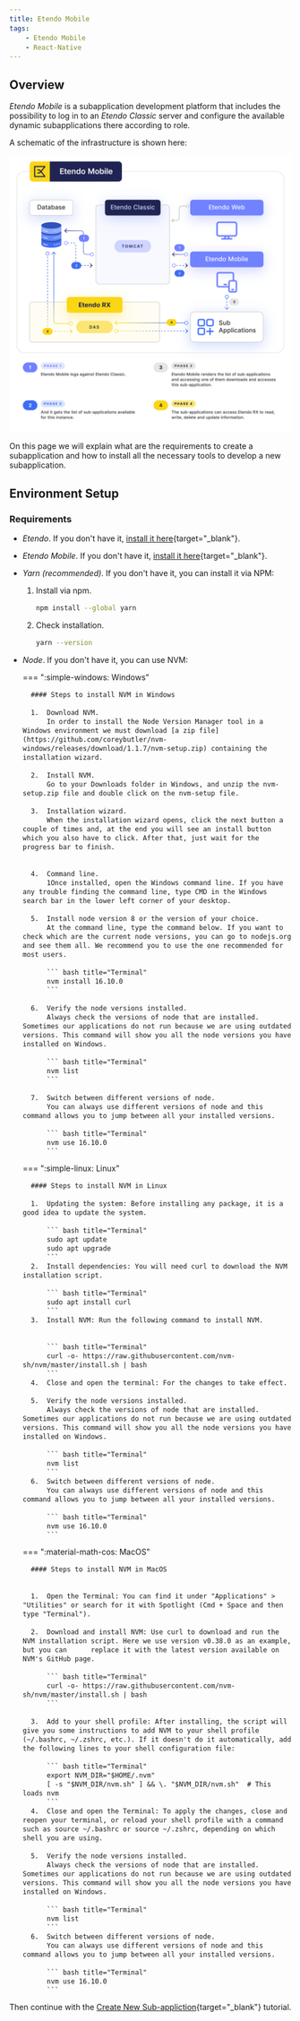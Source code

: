 ```yaml
---
title: Etendo Mobile
tags:
    - Etendo Mobile
    - React-Native
---
```

## Overview

*Etendo Mobile* is a subapplication development platform that includes the possibility to log in to an *Etendo Classic* server and configure the available dynamic subapplications there according to role. 

A schematic of the infrastructure is shown here:

![etendo-mobile-infrastructure.png](/assets/developer-guide/etendo-mobile/getting-started/etendo-mobile-infrastructure.png)

On this page we will explain what are the requirements to create a subapplication and how to install all the necessary tools to develop a new subapplication.

## Environment Setup

### Requirements
- *Etendo*. If you don't have it, [install it here](/developer-guide/etendo-rx/getting-started/){target="_blank"}.
- *Etendo Mobile*. If you don't have it, [install it here](/products/etendo-mobile/getting-started/){target="_blank"}.
- *Yarn (recommended)*.  If you don't have it, you can install it via NPM:


    1. Install via npm.

        ``` bash title="Terminal"
        npm install --global yarn
        ```

    2. Check installation.

        ``` bash title="Terminal"
        yarn --version
        ```

- *Node*. If you don't have it, you can use NVM:

    === ":simple-windows: Windows"

        #### Steps to install NVM in Windows

        1.  Download NVM.
            In order to install the Node Version Manager tool in a Windows environment we must download [a zip file](https://github.com/coreybutler/nvm-windows/releases/download/1.1.7/nvm-setup.zip) containing the installation wizard.

        2.  Install NVM.
            Go to your Downloads folder in Windows, and unzip the nvm-setup.zip file and double click on the nvm-setup file.

        3.  Installation wizard.
            When the installation wizard opens, click the next button a couple of times and, at the end you will see an install button which you also have to click. After that, just wait for the progress bar to finish.


        4.  Command line.
            1Once installed, open the Windows command line. If you have any trouble finding the command line, type CMD in the Windows search bar in the lower left corner of your desktop.

        5.  Install node version 8 or the version of your choice.
            At the command line, type the command below. If you want to check which are the current node versions, you can go to nodejs.org and see them all. We recommend you to use the one recommended for most users.  

            ``` bash title="Terminal"
            nvm install 16.10.0
            ``` 

        6.  Verify the node versions installed.
            Always check the versions of node that are installed. Sometimes our applications do not run because we are using outdated versions. This command will show you all the node versions you have installed on Windows.

            ``` bash title="Terminal"
            nvm list
            ``` 

        7.  Switch between different versions of node.
            You can always use different versions of node and this command allows you to jump between all your installed versions.

            ``` bash title="Terminal"
            nvm use 16.10.0
            ``` 
    === ":simple-linux: Linux"

        #### Steps to install NVM in Linux

        1.  Updating the system: Before installing any package, it is a good idea to update the system.

            ``` bash title="Terminal"
            sudo apt update
            sudo apt upgrade
            ```
        2.  Install dependencies: You will need curl to download the NVM installation script.

            ``` bash title="Terminal"
            sudo apt install curl
            ```
        3.  Install NVM: Run the following command to install NVM.


            ``` bash title="Terminal"
            curl -o- https://raw.githubusercontent.com/nvm-sh/nvm/master/install.sh | bash
            ```
        4.  Close and open the terminal: For the changes to take effect.

        5.  Verify the node versions installed.
            Always check the versions of node that are installed. Sometimes our applications do not run because we are using outdated versions. This command will show you all the node versions you have installed on Windows.

            ``` bash title="Terminal"
            nvm list
            ``` 
        6.  Switch between different versions of node.
            You can always use different versions of node and this command allows you to jump between all your installed versions.

            ``` bash title="Terminal"
            nvm use 16.10.0
            ``` 
        
    === ":material-math-cos: MacOS"

        #### Steps to install NVM in MacOS


        1.  Open the Terminal: You can find it under "Applications" > "Utilities" or search for it with Spotlight (Cmd + Space and then type "Terminal").
        
        2.  Download and install NVM: Use curl to download and run the NVM installation script. Here we use version v0.38.0 as an example, but you can      replace it with the latest version available on NVM's GitHub page.

            ``` bash title="Terminal"
            curl -o- https://raw.githubusercontent.com/nvm-sh/nvm/master/install.sh | bash
            ```

        3.  Add to your shell profile: After installing, the script will give you some instructions to add NVM to your shell profile (~/.bashrc, ~/.zshrc, etc.). If it doesn't do it automatically, add the following lines to your shell configuration file:

            ``` bash title="Terminal"
            export NVM_DIR="$HOME/.nvm"
            [ -s "$NVM_DIR/nvm.sh" ] && \. "$NVM_DIR/nvm.sh"  # This loads nvm
            ```
        4.  Close and open the Terminal: To apply the changes, close and reopen your terminal, or reload your shell profile with a command such as source ~/.bashrc or source ~/.zshrc, depending on which shell you are using.

        5.  Verify the node versions installed.
            Always check the versions of node that are installed. Sometimes our applications do not run because we are using outdated versions. This command will show you all the node versions you have installed on Windows.

            ``` bash title="Terminal"
            nvm list
            ``` 
        6.  Switch between different versions of node.
            You can always use different versions of node and this command allows you to jump between all your installed versions.

            ``` bash title="Terminal"
            nvm use 16.10.0
            ``` 
Then continue with the [Create New Sub-appliction](/developer-guide/etendo-mobile/tutorials/create-new-subapplication/){target="_blank"} tutorial.